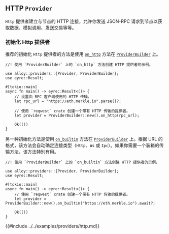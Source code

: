 ## HTTP `Provider`

`Http` 提供者建立与节点的 HTTP 连接，允许你发送 JSON-RPC 请求到节点以获取数据、模拟调用、发送交易等等。

### 初始化 Http 提供者

推荐的初始化 `Http` 提供者的方法是使用 [`on_http`](https://docs.rs/alloy/latest/alloy/providers/struct.ProviderBuilder.html#method.on_http) 方法在 [`ProviderBuilder`](https://docs.rs/alloy/latest/alloy/providers/struct.ProviderBuilder.html) 上。

```rust,ignore
//! 使用 `ProviderBuilder` 上的 `on_http` 方法创建 HTTP 提供者的示例。

use alloy::providers::{Provider, ProviderBuilder};
use eyre::Result;

#[tokio::main]
async fn main() -> eyre::Result<()> {
    // 设置由 RPC 客户端使用的 HTTP 传输。
    let rpc_url = "https://eth.merkle.io".parse()?;

    // 使用 `reqwest` crate 创建一个带有 HTTP 传输的提供者。
    let provider = ProviderBuilder::new().on_http(rpc_url);

    Ok(())
}
```

另一种初始化方法是使用 [`on_builtin`](https://docs.rs/alloy/latest/alloy/providers/struct.ProviderBuilder.html#method.on_builtin) 方法在 [`ProviderBuilder`](https://docs.rs/alloy/latest/alloy/providers/struct.ProviderBuilder.html) 上。根据 URL 的格式，该方法会自动确定连接类型（`Http`、`Ws` 或 `Ipc`）。如果你需要一个装箱的传输方法，该方法特别有用。

```rust,ignore
//! 使用 `ProviderBuilder` 上的 `on_builtin` 方法创建 HTTP 提供者的示例。

use alloy::providers::{Provider, ProviderBuilder};
use eyre::Result;

#[tokio::main]
async fn main() -> eyre::Result<()> {
    // 使用 `reqwest` crate 创建一个带有 HTTP 传输的提供者。
    let provider = ProviderBuilder::new().on_builtin("https://eth.merkle.io").await?;

    Ok(())
}
```

{{#include ../../examples/providers/http.md}}